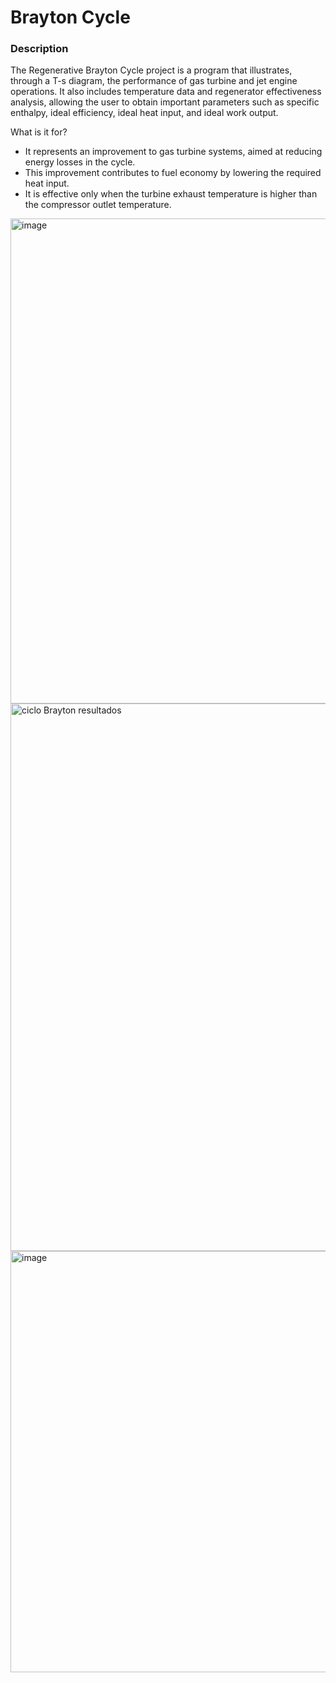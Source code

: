 # Brayton Cycle
### Description

The Regenerative Brayton Cycle project is a program that illustrates, through a T-s diagram, the performance of gas turbine and jet engine operations.
It also includes temperature data and regenerator effectiveness analysis, allowing the user to obtain important parameters such as specific enthalpy, ideal efficiency, ideal heat input, and ideal work output.

What is it for?

- It represents an improvement to gas turbine systems, aimed at reducing energy losses in the cycle.
- This improvement contributes to fuel economy by lowering the required heat input.
- It is effective only when the turbine exhaust temperature is higher than the compressor outlet temperature.


<img width="573" height="776" alt="image" src="https://github.com/user-attachments/assets/eca54a83-eaab-4074-8474-f09743711ccb" />



<img width="1759" height="876" alt="ciclo Brayton resultados" src="https://github.com/user-attachments/assets/cf2bbf77-b8ee-4820-af50-c6425c7d68e7" />

<img width="1362" height="674" alt="image" src="https://github.com/user-attachments/assets/b48e6cef-8c2f-49c4-8501-7e248209d40a" />

